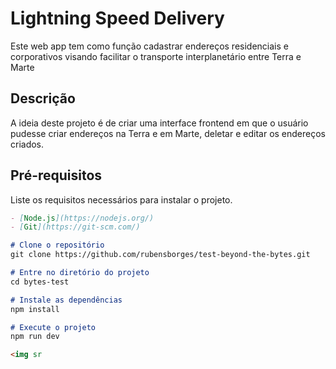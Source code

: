 # Lightning Speed Delivery

Este web app tem como função cadastrar endereços residenciais e corporativos visando facilitar o transporte interplanetário entre Terra e Marte

## Descrição

A ideia deste projeto é de criar uma interface frontend em que o usuário pudesse criar endereços na Terra e em Marte, deletar e editar os endereços criados.

## Pré-requisitos

Liste os requisitos necessários para instalar o projeto.
```markdown
- [Node.js](https://nodejs.org/)
- [Git](https://git-scm.com/)

# Clone o repositório
git clone https://github.com/rubensborges/test-beyond-the-bytes.git

# Entre no diretório do projeto
cd bytes-test

# Instale as dependências
npm install

# Execute o projeto
npm run dev

<img sr
